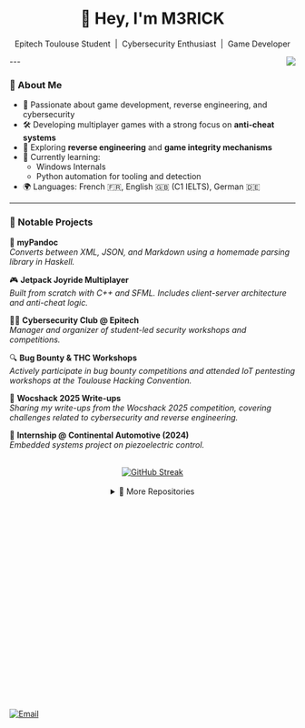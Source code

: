 <h1 align="center">👋 Hey, I'm M3RICK </h1>
<p align="center">
Epitech Toulouse Student &nbsp;|&nbsp;  Cybersecurity Enthusiast &nbsp;|&nbsp; Game Developer  
</p>

<a href="https://github.com/M3RICK">
  <img align="right" width ="%" src="https://komarev.com/ghpvc/?username=M3RICK&style=for-the-badge&color=blue">
</a>
---

### 🚀 About Me

- 🎯 Passionate about game development, reverse engineering, and cybersecurity  
- 🛠️ Developing multiplayer games with a strong focus on **anti-cheat systems**  
- 🧠 Exploring **reverse engineering** and **game integrity mechanisms**  
- 🌱 Currently learning:
  - Windows Internals
  - Python automation for tooling and detection
- 🌍 Languages: French 🇫🇷, English 🇬🇧 (C1 IELTS), German 🇩🇪

---

### 🧠 Notable Projects

📄 **myPandoc**  
_Converts between XML, JSON, and Markdown using a homemade parsing library in Haskell._

🎮 **Jetpack Joyride Multiplayer**  
_Built from scratch with C++ and SFML. Includes client-server architecture and anti-cheat logic._

🏴‍☠️ **Cybersecurity Club @ Epitech**  
_Manager and organizer of student-led security workshops and competitions._

🔍 **Bug Bounty & THC Workshops**  
_Actively participate in bug bounty competitions and attended IoT pentesting workshops at the Toulouse Hacking Convention._

📝 **Wocshack 2025 Write-ups**  
_Sharing my write-ups from the Wocshack 2025 competition, covering challenges related to cybersecurity and reverse engineering._

🔧 **Internship @ Continental Automotive (2024)**  
_Embedded systems project on piezoelectric control._

<div align="center">
<br>
<a href="https://git.io/streak-stats"><img src="https://streak-stats.demolab.com?user=M3RICK&theme=blood-dark&border_radius=5&border=EB5454&fire=EBD822" alt="GitHub Streak" /></a>
</div>
<br>

<details close align="center">
  <summary>📁 More Repositories</summary><br>
    
  [![Samuride Card](https://github-readme-stats.vercel.app/api/pin?username=M3RICK&repo=Samuride&theme=gotham)](https://github.com/M3RICK/Samuride)
</details>

<!-- Flex container for the GIFs with more space on the sides -->
<div align="center" style="display: flex; justify-content: center; gap: 10000px; margin-left: 20000px; margin-right: 2000px;">
  <img src="https://github.com/M3RICK/M3RICK/blob/main/jinx.webp" width="360" />
</div>

[![Email](https://img.shields.io/badge/-Email-red?style=flat&logo=gmail)](mailto:aymeric.lamanda@epitech.eu)
